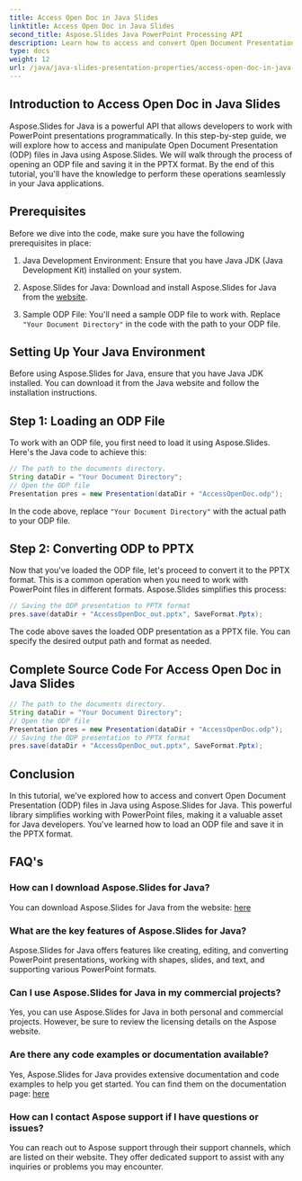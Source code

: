 ```yaml
---
title: Access Open Doc in Java Slides
linktitle: Access Open Doc in Java Slides
second_title: Aspose.Slides Java PowerPoint Processing API
description: Learn how to access and convert Open Document Presentation (ODP) files in Java using Aspose.Slides for Java. Step-by-step guide for developers.
type: docs
weight: 12
url: /java/java-slides-presentation-properties/access-open-doc-in-java-slides/
---
```


## Introduction to Access Open Doc in Java Slides

Aspose.Slides for Java is a powerful API that allows developers to work with PowerPoint presentations programmatically. In this step-by-step guide, we will explore how to access and manipulate Open Document Presentation (ODP) files in Java using Aspose.Slides. We will walk through the process of opening an ODP file and saving it in the PPTX format. By the end of this tutorial, you'll have the knowledge to perform these operations seamlessly in your Java applications.

## Prerequisites

Before we dive into the code, make sure you have the following prerequisites in place:

1. Java Development Environment: Ensure that you have Java JDK (Java Development Kit) installed on your system.

2. Aspose.Slides for Java: Download and install Aspose.Slides for Java from the [website](https://releases.aspose.com/slides/java/).

3. Sample ODP File: You'll need a sample ODP file to work with. Replace `"Your Document Directory"` in the code with the path to your ODP file.

## Setting Up Your Java Environment

Before using Aspose.Slides for Java, ensure that you have Java JDK installed. You can download it from the Java website and follow the installation instructions.

## Step 1: Loading an ODP File

To work with an ODP file, you first need to load it using Aspose.Slides. Here's the Java code to achieve this:

```java
// The path to the documents directory.
String dataDir = "Your Document Directory";
// Open the ODP file
Presentation pres = new Presentation(dataDir + "AccessOpenDoc.odp");
```

In the code above, replace `"Your Document Directory"` with the actual path to your ODP file.

## Step 2: Converting ODP to PPTX

Now that you've loaded the ODP file, let's proceed to convert it to the PPTX format. This is a common operation when you need to work with PowerPoint files in different formats. Aspose.Slides simplifies this process:

```java
// Saving the ODP presentation to PPTX format
pres.save(dataDir + "AccessOpenDoc_out.pptx", SaveFormat.Pptx);
```

The code above saves the loaded ODP presentation as a PPTX file. You can specify the desired output path and format as needed.

## Complete Source Code For Access Open Doc in Java Slides

```java
// The path to the documents directory.
String dataDir = "Your Document Directory";
// Open the ODP file
Presentation pres = new Presentation(dataDir + "AccessOpenDoc.odp");
// Saving the ODP presentation to PPTX format
pres.save(dataDir + "AccessOpenDoc_out.pptx", SaveFormat.Pptx);
```

## Conclusion

In this tutorial, we've explored how to access and convert Open Document Presentation (ODP) files in Java using Aspose.Slides for Java. This powerful library simplifies working with PowerPoint files, making it a valuable asset for Java developers. You've learned how to load an ODP file and save it in the PPTX format.

## FAQ's

### How can I download Aspose.Slides for Java?

You can download Aspose.Slides for Java from the website: [here](https://releases.aspose.com/slides/java/)

### What are the key features of Aspose.Slides for Java?

Aspose.Slides for Java offers features like creating, editing, and converting PowerPoint presentations, working with shapes, slides, and text, and supporting various PowerPoint formats.

### Can I use Aspose.Slides for Java in my commercial projects?

Yes, you can use Aspose.Slides for Java in both personal and commercial projects. However, be sure to review the licensing details on the Aspose website.

### Are there any code examples or documentation available?

Yes, Aspose.Slides for Java provides extensive documentation and code examples to help you get started. You can find them on the documentation page: [here](https://reference.aspose.com/slides/java/)

### How can I contact Aspose support if I have questions or issues?

You can reach out to Aspose support through their support channels, which are listed on their website. They offer dedicated support to assist with any inquiries or problems you may encounter.
